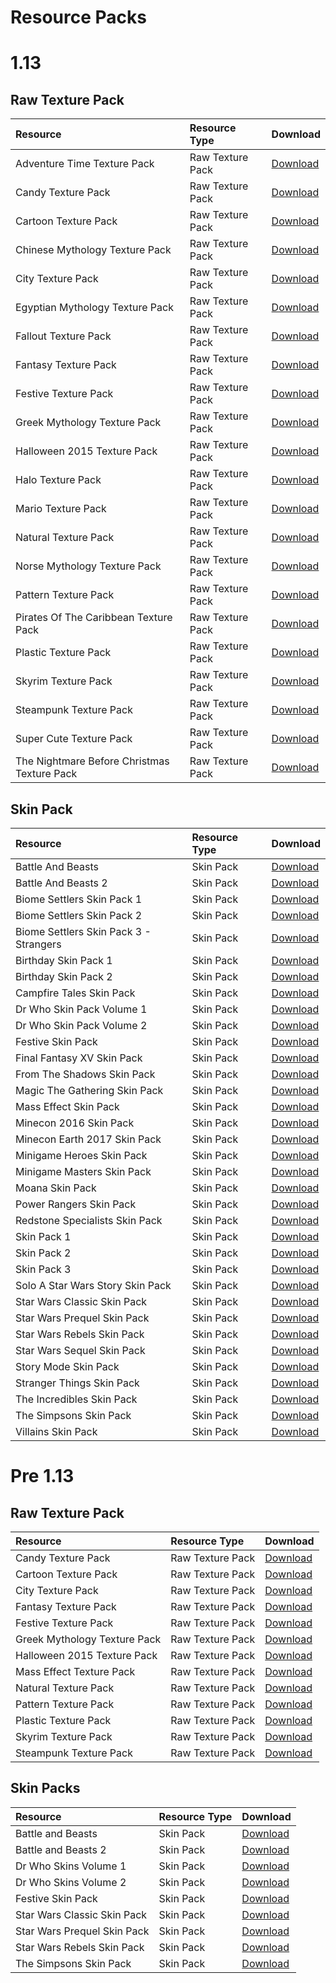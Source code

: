 # Resource Packs

# 1.13

## Raw Texture Pack

| Resource    | Resource Type       | Download     |
| :---      | :--           | :--       |
| Adventure Time Texture Pack      | Raw Texture Pack      | [Download](resources/new/AdventureTimeTexturePack.zip)      |
| Candy Texture Pack      | Raw Texture Pack      | [Download](resources/new/CandyTexturePack.zip)      |
| Cartoon Texture Pack      | Raw Texture Pack      | [Download](resources/new/CartoonTexturePack.zip)      |
| Chinese Mythology Texture Pack      | Raw Texture Pack      | [Download](resources/new/ChineseMythologyTexturePack.zip)      |
| City Texture Pack      | Raw Texture Pack      | [Download](resources/new/CityTexturePack.zip)      |
| Egyptian Mythology Texture Pack      | Raw Texture Pack      | [Download](resources/new/EgyptianMythologyTexturePack.zip)      |
| Fallout Texture Pack      | Raw Texture Pack      | [Download](resources/new/FalloutTexturePack.zip)      |
| Fantasy Texture Pack      | Raw Texture Pack      | [Download](resources/new/FantasyTexturePack.zip)      |
| Festive Texture Pack      | Raw Texture Pack      | [Download](resources/new/FestiveTexturePack.zip)      |
| Greek Mythology Texture Pack      | Raw Texture Pack      | [Download](resources/new/GreekMythologyTexturePack.zip)      |
| Halloween 2015 Texture Pack      | Raw Texture Pack      | [Download](resources/new/Halloween2015TexturePack.zip)      |
| Halo Texture Pack      | Raw Texture Pack      | [Download](resources/new/HaloTexturePack.zip)      |
| Mario Texture Pack      | Raw Texture Pack      | [Download](resources/new/MarioTexturePack.zip)      |
| Natural Texture Pack      | Raw Texture Pack      | [Download](resources/new/NaturalTexturePack.zip)      |
| Norse Mythology Texture Pack      | Raw Texture Pack      | [Download](resources/new/NorseMythologyTexturePack.zip)      |
| Pattern Texture Pack      | Raw Texture Pack      | [Download](resources/new/PatternTexturePack.zip)      |
| Pirates Of The Caribbean Texture Pack      | Raw Texture Pack      | [Download](resources/new/PiratesOfTheCaribbeanTexturePack.zip)      |
| Plastic Texture Pack      | Raw Texture Pack      | [Download](resources/new/PlasticTexturePack.zip)      |
| Skyrim Texture Pack      | Raw Texture Pack      | [Download](resources/new/SkyrimTexturePack.zip)      |
| Steampunk Texture Pack      | Raw Texture Pack      | [Download](resources/new/SteampunkTexturePack.zip)      |
| Super Cute Texture Pack      | Raw Texture Pack      | [Download](resources/new/SuperCuteTexturePack.zip)      |
| The Nightmare Before Christmas Texture Pack      | Raw Texture Pack      | [Download](resources/new/TheNightmareBeforeChristmasTexturePack.zip)      |

## Skin Pack
| Resource    | Resource Type       | Download     |
| :---      | :--           | :--       |
| Battle And Beasts      | Skin Pack      | [Download](resources/new/BattleAndBeastsSkinPack.zip)      |
| Battle And Beasts 2      | Skin Pack      | [Download](resources/new/BattleAndBeastsSkinPack2.zip)      |
| Biome Settlers Skin Pack 1      | Skin Pack      | [Download](resources/new/BiomeSettlers1SkinPack.zip)      |
| Biome Settlers Skin Pack 2      | Skin Pack      | [Download](resources/new/BiomeSettlersSkinPack2.zip)      |
| Biome Settlers Skin Pack 3 - Strangers     | Skin Pack      | [Download](resources/new/StrangersBiomeSettlers3SkinPack.zip)      |
| Birthday Skin Pack 1     | Skin Pack      | [Download](resources/new/BirthdaySkinPack1.zip)      |
| Birthday Skin Pack 2      | Skin Pack      | [Download](resources/new/BirthdaySkinPack2.zip)      |
| Campfire Tales Skin Pack      | Skin Pack     | [Download](resources/new/CampfireTalesSkinPack.zip)      |
| Dr Who Skin Pack Volume 1      | Skin Pack      | [Download](resources/new/DrWhoSkinPack1.zip)      |
| Dr Who Skin Pack Volume 2      | Skin Pack      | [Download](resources/new/DrWhoSkinPack2.zip)      |
| Festive Skin Pack      | Skin Pack      | [Download](resources/new/FestiveSkinPack.zip)      |
| Final Fantasy XV Skin Pack      | Skin Pack      | [Download](resources/new/FinalFantasyXVSkinPack.zip)      |
| From The Shadows Skin Pack      | Skin Pack      | [Download](resources/new/FromTheShadowsSkinPack.zip)      |
| Magic The Gathering Skin Pack      | Skin Pack      | [Download](resources/new/MagicTheGatheringSkinPack.zip)      |
| Mass Effect Skin Pack      | Skin Pack      | [Download](resources/new/MassEffectSkinPack.zip)      |
| Minecon 2016 Skin Pack      | Skin Pack      | [Download](resources/new/Minecon2016SkinPack.zip)      |
| Minecon Earth 2017 Skin Pack      | Skin Pack      | [Download](resources/new/MineconEarth2017SkinPack.zip)      |
| Minigame Heroes Skin Pack      | Skin Pack      | [Download](resources/new/MinigameHeroesSkinPack.zip)      |
| Minigame Masters Skin Pack      | Skin Pack      | [Download](resources/new/MinigameMastersSkinPack.zip)      |
| Moana Skin Pack      | Skin Pack      | [Download](resources/new/MoanaSkinPack.zip)      |
| Power Rangers Skin Pack      | Skin Pack      | [Download](resources/new/PowerRangersSkinPack.zip)      |
| Redstone Specialists Skin Pack      | Skin Pack      | [Download](resources/new/RedstoneSpecialistsSkinPack.zip)      |
| Skin Pack 1      | Skin Pack      | [Download](resources/new/SkinPack1.zip)      |
| Skin Pack 2      | Skin Pack      | [Download](resources/new/SkinPack2.zip)      |
| Skin Pack 3      | Skin Pack      | [Download](resources/new/SkinPack3.zip)      |
| Solo A Star Wars Story Skin Pack      | Skin Pack      | [Download](resources/new/SoloAStarWarsStorySkinPack.zip)      |
| Star Wars Classic Skin Pack      | Skin Pack      | [Download](resources/new/StarWarsClassicSkinPack.zip)      |
| Star Wars Prequel Skin Pack      | Skin Pack      | [Download](resources/new/StarWarsPrequelSkinPack.zip)      |
| Star Wars Rebels Skin Pack      | Skin Pack      | [Download](resources/new/StarWarsRebelsSkinPack.zip)      |
| Star Wars Sequel Skin Pack     | Skin Pack      | [Download](resources/new/StarWarsSequelSkinPack.zip)      |
| Story Mode Skin Pack     | Skin Pack      | [Download](resources/new/StoryModeSkinPack.zip)      |
| Stranger Things Skin Pack     | Skin Pack      | [Download](resources/new/StrangerThingsSkinPack.zip)      |
| The Incredibles Skin Pack     | Skin Pack      | [Download](resources/new/TheIncrediblesSkinPack.zip)      |
| The Simpsons Skin Pack     | Skin Pack      | [Download](resources/new/TheSimpsonsSkinPack.zip)      |
| Villains Skin Pack     | Skin Pack      | [Download](resources/new/VillainsSkinPack.zip)      |

# Pre 1.13

## Raw Texture Pack

| Resource    | Resource Type       | Download     |
| :---      | :--           | :--       |
| Candy Texture Pack      | Raw Texture Pack      | [Download](resources/old/CandyTexturePack.zip)    |
| Cartoon Texture Pack      | Raw Texture Pack      | [Download](resources/old/CartoonTexturePack.zip)       |
| City Texture Pack      | Raw Texture Pack      | [Download](resources/old/CityTexturePack.zip)       |
| Fantasy Texture Pack      | Raw Texture Pack      | [Download](resources/old/FantasyTexturePack.zip)       |
| Festive Texture Pack      | Raw Texture Pack      | [Download](resources/old/FestiveTexturePack.zip)       |
| Greek Mythology Texture Pack      | Raw Texture Pack      | [Download](resources/old/GreekMythologyTexturePack.zip)       |
| Halloween 2015 Texture Pack      | Raw Texture Pack      | [Download](resources/old/Halloween2015TexturePack.zip)       |
| Mass Effect Texture Pack      | Raw Texture Pack      | [Download](resources/old/MassEffectTexturePack.zip)       |
| Natural Texture Pack      | Raw Texture Pack      | [Download](resources/old/NaturalTexturePack.zip)       |
| Pattern Texture Pack      | Raw Texture Pack      | [Download](resources/old/PatternTexturePack.zip)       |
| Plastic Texture Pack      | Raw Texture Pack      | [Download](resources/old/PlasticTexturePack.zip)       |
| Skyrim Texture Pack      | Raw Texture Pack      | [Download](resources/old/SkyrimTexturePack.zip)       |
| Steampunk Texture Pack      | Raw Texture Pack      | [Download](resources/old/SteampunkTexturePack.zip)       |

## Skin Packs

| Resource    | Resource Type       | Download     |
| :---      | :--           | :--       |
| Battle and Beasts      | Skin Pack      | [Download](resources/old/BattleAndBeasts.zip)       |
| Battle and Beasts 2      | Skin Pack      | [Download](resources/old/BattleAndBeasts2.zip)       |
| Dr Who Skins Volume 1      | Skin Pack      | [Download](resources/old/DrWhoVol1.zip)       |
| Dr Who Skins Volume 2      | Skin Pack      | [Download](resources/old/DrWhoVol2.zip)       |
| Festive Skin Pack      | Skin Pack      | [Download](resources/old/FestiveSkinPack.zip)       |
| Star Wars Classic Skin Pack      | Skin Pack      | [Download](resources/old/StarWarsClassicSkinPack.zip)       |
| Star Wars Prequel Skin Pack      | Skin Pack      | [Download](resources/old/StarWarsPrequelSkinPack.zip)       |
| Star Wars Rebels Skin Pack      | Skin Pack      | [Download](resources/old/StarWarsRebelsSkinPack.zip)       |
| The Simpsons Skin Pack      | Skin Pack      | [Download](resources/old/TheSimpsonsSkinPack.zip)       |